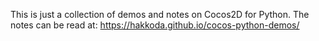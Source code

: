 This is just a collection of demos and notes on Cocos2D for Python.  The notes
can be read at: https://hakkoda.github.io/cocos-python-demos/
